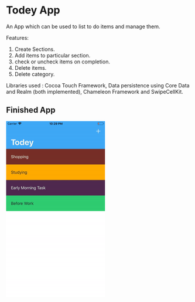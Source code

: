 # Todey App

An App which can be used to list to do items and manage them.

Features:
1. Create Sections.
2. Add items to particular section.
3. check or uncheck items on completion.
4. Delete items.
5. Delete category.

Libraries used : Cocoa Touch Framework, Data persistence using Core Data and Realm (both implemented), Chameleon Framework and SwipeCellKit.



## Finished App
![Finished App](https://github.com/princebharti/Images/blob/master/Todey.gif)
